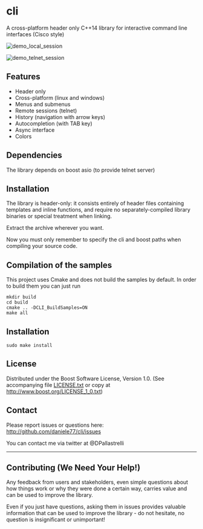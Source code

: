 # cli

A cross-platform header only C++14 library for interactive command line interfaces (Cisco style)

![demo_local_session](https://user-images.githubusercontent.com/5451767/51046611-d1dadc00-15c6-11e9-8a0d-2c66efc83290.gif)

![demo_telnet_session](https://user-images.githubusercontent.com/5451767/51046612-d1dadc00-15c6-11e9-83c2-beadb3593348.gif)

## Features

* Header only
* Cross-platform (linux and windows)
* Menus and submenus
* Remote sessions (telnet)
* History (navigation with arrow keys)
* Autocompletion (with TAB key)
* Async interface
* Colors

## Dependencies

The library depends on boost asio (to provide telnet server)

## Installation

The library is header-only: it consists entirely of header files
containing templates and inline functions, and require no separately-compiled
library binaries or special treatment when linking.

Extract the archive wherever you want.

Now you must only remember to specify the cli and boost paths when
compiling your source code.

## Compilation of the samples

This project uses Cmake and does not build the samples by default.
In order to build them you can just run

    mkdir build
    cd build
    cmake .. -DCLI_BuildSamples=ON 
    make all

## Installation

    sudo make install

## License

Distributed under the Boost Software License, Version 1.0.
(See accompanying file [LICENSE.txt](LICENSE.txt) or copy at
<http://www.boost.org/LICENSE_1_0.txt>)

## Contact

Please report issues or questions here:
<http://github.com/daniele77/cli/issues>

You can contact me via twitter at @DPallastrelli

---

## Contributing (We Need Your Help!)

Any feedback from users and stakeholders, even simple questions about
how things work or why they were done a certain way, carries value
and can be used to improve the library.

Even if you just have questions, asking them in issues provides valuable
information that can be used to improve the library - do not hesitate,
no question is insignificant or unimportant!
